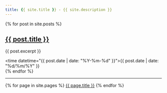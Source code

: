 ```yaml
---
title: {{ site.title }} - {{ site.description }}
---
```



{% for post in site.posts %}
    <article>
        <h2>
            <a href="{{ post.url }}">{{ post.title }}</a>
        </h2>
        <p>{{ post.excerpt }}</p>
        <time datetime="{{ post.date | date: "%Y-%m-%d" }}">{{ post.date | date: "%d/%m/%Y" }}</time>
    </article>
{% endfor %}

_________________________________________

{% for page in site.pages %}
    <a href="{{ page.url }}">{{ page.title }}</a>
{% endfor %}

